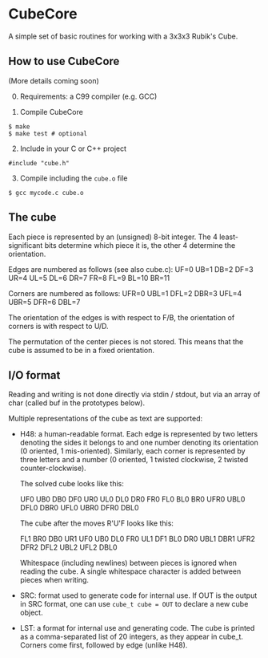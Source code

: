 # CubeCore

A simple set of basic routines for working with a 3x3x3 Rubik's Cube.

## How to use CubeCore

(More details coming soon)

0. Requirements: a C99 compiler (e.g. GCC)

1. Compile CubeCore

```
$ make
$ make test # optional
```

2. Include in your C or C++ project

```
#include "cube.h"
```

3. Compile including the `cube.o` file

```
$ gcc mycode.c cube.o
```

## The cube

Each piece is represented by an (unsigned) 8-bit integer. The 4
least-significant bits determine which piece it is, the other 4 determine
the orientation.

Edges are numbered as follows (see also cube.c):
UF=0 UB=1 DB=2 DF=3 UR=4 UL=5 DL=6 DR=7 FR=8 FL=9 BL=10 BR=11

Corners are numbered as follows:
UFR=0 UBL=1 DFL=2 DBR=3 UFL=4 UBR=5 DFR=6 DBL=7

The orientation of the edges is with respect to F/B, the orientation of
corners is with respect to U/D.

The permutation of the center pieces is not stored. This means that the
cube is assumed to be in a fixed orientation.

## I/O format

Reading and writing is not done directly via stdin / stdout, but via an
array of char (called buf in the prototypes below).

Multiple representations of the cube as text are supported:

- H48: a human-readable format.
  Each edge is represented by two letters denoting the sides it
  belongs to and one number denoting its orientation (0 oriented, 1
  mis-oriented). Similarly, each corner is represented by three letters and
  a number (0 oriented, 1 twisted clockwise, 2 twisted counter-clockwise).

  The solved cube looks like this:

  UF0 UB0 DB0 DF0 UR0 UL0 DL0 DR0 FR0 FL0 BL0 BR0
  UFR0 UBL0 DFL0 DBR0 UFL0 UBR0 DFR0 DBL0

  The cube after the moves R'U'F looks like this:

  FL1 BR0 DB0 UR1 UF0 UB0 DL0 FR0 UL1 DF1 BL0 DR0
  UBL1 DBR1 UFR2 DFR2 DFL2 UBL2 UFL2 DBL0

  Whitespace (including newlines) between pieces is ignored when reading the
  cube. A single whitespace character is added between pieces when writing.

- SRC: format used to generate code for internal use.
  If OUT is the output in SRC format, one can use `cube_t cube = OUT` to
  declare a new cube object.

- LST: a format for internal use and generating code.
  The cube is printed as a comma-separated list of 20 integers, as they appear
  in cube_t. Corners come first, followed by edge (unlike H48).
